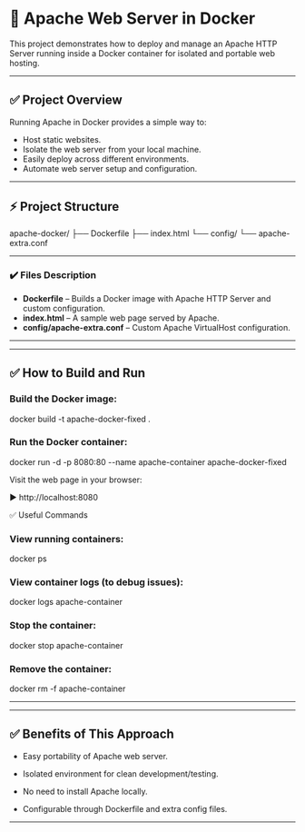 # 🚀 Apache Web Server in Docker

This project demonstrates how to deploy and manage an Apache HTTP Server running inside a Docker container for isolated and portable web hosting.

---

## ✅ Project Overview

Running Apache in Docker provides a simple way to:
- Host static websites.
- Isolate the web server from your local machine.
- Easily deploy across different environments.
- Automate web server setup and configuration.

---

## ⚡ Project Structure

apache-docker/
├── Dockerfile
├── index.html
└── config/
└── apache-extra.conf


---

### ✔️ Files Description

- **Dockerfile** – Builds a Docker image with Apache HTTP Server and custom configuration.
- **index.html** – A sample web page served by Apache.
- **config/apache-extra.conf** – Custom Apache VirtualHost configuration.

---

---


## ✅ How to Build and Run

### Build the Docker image:

docker build -t apache-docker-fixed .


### Run the Docker container:

docker run -d -p 8080:80 --name apache-container apache-docker-fixed


Visit the web page in your browser:

▶️ http://localhost:8080


✅ Useful Commands

### View running containers:

docker ps


### View container logs (to debug issues):

docker logs apache-container


### Stop the container:

docker stop apache-container


### Remove the container:

docker rm -f apache-container


---


---


## ✅ Benefits of This Approach

- Easy portability of Apache web server.

- Isolated environment for clean development/testing.

- No need to install Apache locally.

- Configurable through Dockerfile and extra config files.

---
